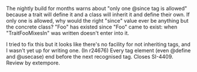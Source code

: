 The nightly build for months warns about "only one @since tag is allowed" because a trait will define it and a class will inherit it and define their own.  If only one is allowed, why would the right "since" value ever be anything but the concrete class? "Foo" has existed since "Foo" came to exist: when "TraitFooMixesIn" was written doesn't enter into it.

I tried to fix this but it looks like there's no facility for not inheriting tags, and I wasn't yet up for writing one.
(In r24676) Every tag element (even @define and @usecase) end before the next recognised tag. Closes SI-4409. Review by extempore.
